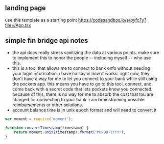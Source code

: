 ## landing page
use this template as a starting point https://codesandbox.io/s/pyfc7y?file=/App.tsx

## simple fin bridge api notes
- the api docs really stress sanitizing the data at various points. make sure to implement this to honor the people -- including myself -- who use this. 
- this is a tool that allows me to connect to bank onfo without needing your login information. i have no say in how it works. right now, they don't have a way for me to let you connect to your bank while still using the pockets app. this means you have to go to this tool, connect, and come back with a secret code that lets pockets know you connected. because of this, there is no way for me to absorb the cost that tou are charged for connecting to your bank. i am brainstorming possible reimbursements or other solutions.  
- account balance time is in unix epoch format and will need to convert it
```js
var moment = require('moment');

function convertTimestamp(timestamp) {
    return moment.unix(timestamp).format("MM-DD-YYYY");
}
```
